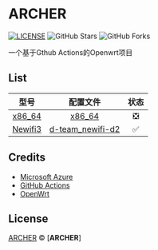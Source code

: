 # ARCHER

[![LICENSE](https://img.shields.io/github/license/mashape/apistatus.svg?style=flat-square&label=LICENSE)](https://github.com/WZHZW/Actions-OpenWrt/blob/master/LICENSE)
![GitHub Stars](https://img.shields.io/github/stars/WZHZW/Archer.svg?style=flat-square&label=Stars&logo=github)
![GitHub Forks](https://img.shields.io/github/forks/WZHZW/Archer.svg?style=flat-square&label=Forks&logo=github)

一个基于Gthub Actions的Openwrt项目

## List

| 型号 | 配置文件 | 状态 |
| :----: | :----: | :----: |
| [x86_64](./.github/workflows/AutoBuild-x86_64.yml) | [x86_64](./Configs/x86_64) | ❎ |
| [Newifi3](./.github/workflows/AutoBuild-d-team_newifi-d2.yml) | [d-team_newifi-d2](./Configs/d-team_newifi-d2) | ✅ |

## Credits
- [Microsoft Azure](https://azure.microsoft.com)
- [GitHub Actions](https://github.com/features/actions)
- [OpenWrt](https://github.com/openwrt/openwrt)

## License

[ARCHER](https://github.com/WZHZW) © [**ARCHER**]
